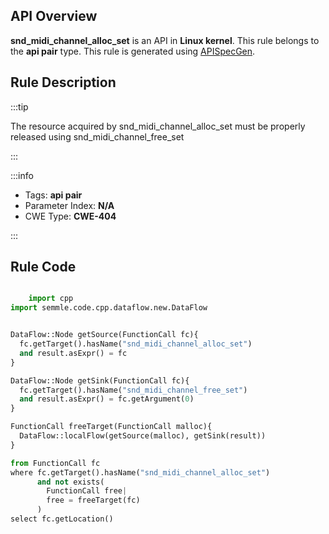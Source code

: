 ---
---


## API Overview
**snd_midi_channel_alloc_set** is an API in **Linux kernel**. This rule belongs to the **api pair** type. This rule is generated using [APISpecGen](../../tools/APISpecGen).
## Rule Description

:::tip

The resource acquired by snd_midi_channel_alloc_set must be properly released using snd_midi_channel_free_set

:::

:::info

- Tags: **api pair**
- Parameter Index: **N/A**
- CWE Type: **CWE-404**

:::

## Rule Code
```python

    import cpp
import semmle.code.cpp.dataflow.new.DataFlow


DataFlow::Node getSource(FunctionCall fc){
  fc.getTarget().hasName("snd_midi_channel_alloc_set")
  and result.asExpr() = fc
}

DataFlow::Node getSink(FunctionCall fc){
  fc.getTarget().hasName("snd_midi_channel_free_set")
  and result.asExpr() = fc.getArgument(0)
}

FunctionCall freeTarget(FunctionCall malloc){
  DataFlow::localFlow(getSource(malloc), getSink(result))
}

from FunctionCall fc
where fc.getTarget().hasName("snd_midi_channel_alloc_set")
      and not exists(
        FunctionCall free| 
        free = freeTarget(fc)
      )
select fc.getLocation()

    
```
